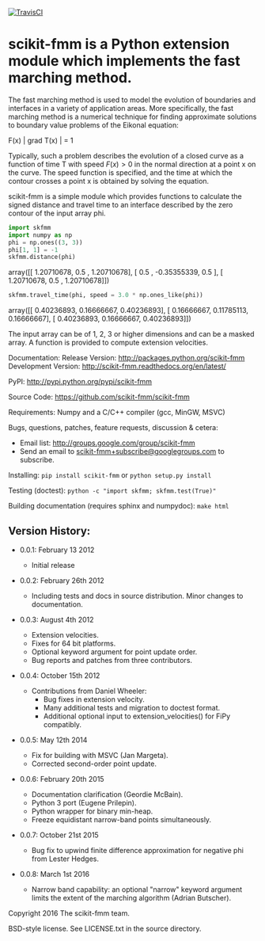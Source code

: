 [![TravisCI](https://travis-ci.org/scikit-fmm/scikit-fmm.svg?branch=master)](https://travis-ci.org/scikit-fmm/scikit-fmm)

# scikit-fmm is a Python extension module which implements the fast marching method.

The fast marching method is used to model the evolution of boundaries
and interfaces in a variety of application areas. More specifically,
the fast marching method is a numerical technique for finding
approximate solutions to boundary value problems of the Eikonal
equation:

F(x) | grad T(x) | = 1

Typically, such a problem describes the evolution of a closed curve as
a function of time T with speed $F(x)>0$ in the normal direction at a
point x on the curve. The speed function is specified, and the time at
which the contour crosses a point x is obtained by solving the
equation.

scikit-fmm is a simple module which provides functions to calculate
the signed distance and travel time to an interface described by the
zero contour of the input array phi.

```python
import skfmm
import numpy as np
phi = np.ones((3, 3))
phi[1, 1] = -1
skfmm.distance(phi)
```
array([[ 1.20710678,  0.5       ,  1.20710678],
       [ 0.5       , -0.35355339,  0.5       ],
       [ 1.20710678,  0.5       ,  1.20710678]])

```python
skfmm.travel_time(phi, speed = 3.0 * np.ones_like(phi))
```
array([[ 0.40236893,  0.16666667,  0.40236893],
       [ 0.16666667,  0.11785113,  0.16666667],
       [ 0.40236893,  0.16666667,  0.40236893]])

The input array can be of 1, 2, 3 or higher dimensions and can be a
masked array. A function is provided to compute extension velocities.

Documentation:
    Release Version:     http://packages.python.org/scikit-fmm
    Development Version: http://scikit-fmm.readthedocs.org/en/latest/

PyPI: http://pypi.python.org/pypi/scikit-fmm

Source Code: https://github.com/scikit-fmm/scikit-fmm

Requirements: Numpy and a C/C++ compiler (gcc, MinGW, MSVC)

Bugs, questions, patches, feature requests, discussion & cetera:
  * Email list: http://groups.google.com/group/scikit-fmm
  * Send an email to scikit-fmm+subscribe@googlegroups.com to subscribe.

Installing: `pip install scikit-fmm` or  `python setup.py install`

Testing (doctest):  `python -c "import skfmm; skfmm.test(True)"`

Building documentation (requires sphinx and numpydoc): `make html`

## Version History:

* 0.0.1: February 13 2012
  * Initial release

* 0.0.2: February 26th 2012
  * Including tests and docs in source distribution. Minor changes to
    documentation.

* 0.0.3: August 4th 2012
  * Extension velocities.
  * Fixes for 64 bit platforms.
  * Optional keyword argument for point update order.
  * Bug reports and patches from three contributors.

* 0.0.4: October 15th 2012
   * Contributions from Daniel Wheeler:
     * Bug fixes in extension velocity.
     * Many additional tests and migration to doctest format.
     * Additional optional input to extension_velocities() for FiPy compatibly.

* 0.0.5: May 12th 2014
   * Fix for building with MSVC (Jan Margeta).
   * Corrected second-order point update.

* 0.0.6: February 20th 2015
   * Documentation clarification (Geordie McBain).
   * Python 3 port (Eugene Prilepin).
   * Python wrapper for binary min-heap.
   * Freeze equidistant narrow-band points simultaneously.

* 0.0.7: October 21st 2015
   * Bug fix to upwind finite difference approximation for negative
     phi from Lester Hedges.

* 0.0.8: March 1st 2016
   * Narrow band capability: an optional "narrow" keyword argument
     limits the extent of the marching algorithm (Adrian Butscher).

Copyright 2016 The scikit-fmm team.

BSD-style license. See LICENSE.txt in the source directory.
